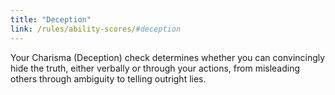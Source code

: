 ```yaml
---
title: "Deception"
link: /rules/ability-scores/#deception
---
```

Your Charisma (Deception) check determines whether you can convincingly hide the truth, either verbally or through your actions, from misleading others through ambiguity to telling outright lies.
